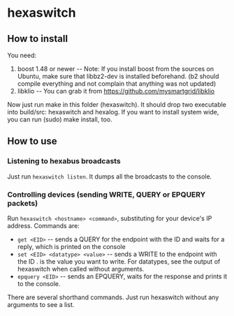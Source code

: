hexaswitch
==========

How to install
--------------

You need:

1. boost 1.48 or newer -- Note: If you install boost from the sources on Ubuntu, make sure that libbz2-dev is installed beforehand. (b2 should compile everything and not complain that anything was not updated)
2. libklio -- You can grab it from https://github.com/mysmartgrid/libklio

Now just run make in this folder (hexaswitch). It should drop two executable into build/src: hexaswitch and hexalog. If you want to install system wide, you can run (sudo) make install, too.

How to use
----------

### Listening to hexabus broadcasts

Just run `hexaswitch listen`. It dumps all the broadcasts to the console.

### Controlling devices (sending WRITE, QUERY or EPQUERY packets)

Run `hexaswitch <hostname> <command>`, substituting <hostname> for your device's IP address. Commands are:

* `get <EID>` -- sends a QUERY for the endpoint with the ID <EID> and waits for a reply, which is printed on the console
* `set <EID> <datatype> <value>` -- sends a WRITE to the endpoint with the ID <EID>. <value> is the value you want to write. For datatypes, see the output of hexaswitch when called without arguments.
* `epquery <EID>` -- sends an EPQUERY, waits for the response and prints it to the console.

There are several shorthand commands. Just run hexaswitch without any arguments to see a list.
